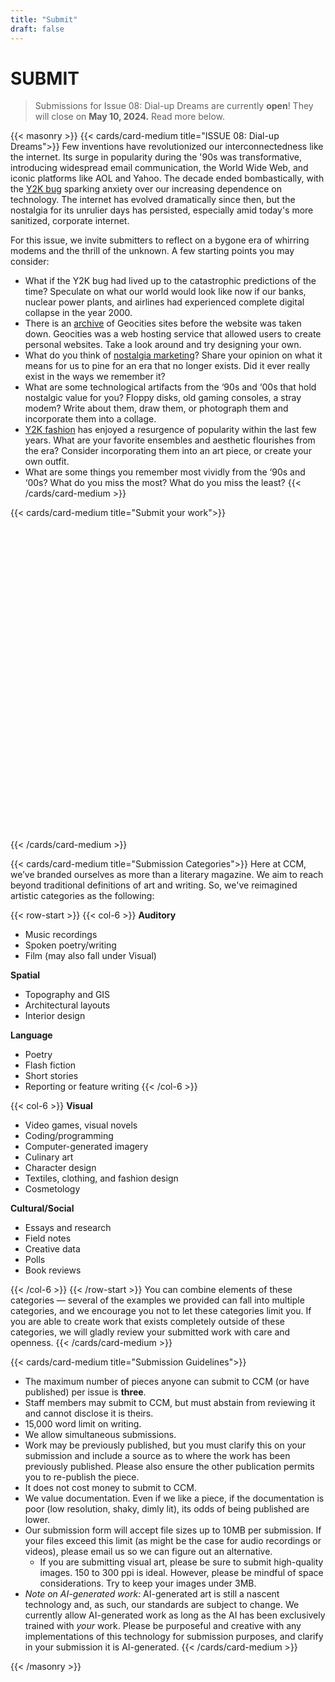 ```yaml
---
title: "Submit"
draft: false
---
```


# SUBMIT
> Submissions for Issue 08: Dial-up Dreams are currently **open**! They will close on **May 10, 2024.** Read more below.

{{< masonry >}}
{{< cards/card-medium title="ISSUE 08: Dial-up Dreams">}}
Few inventions have revolutionized our interconnectedness like the internet. Its surge in popularity during the '90s was transformative, introducing widespread email communication, the World Wide Web, and iconic platforms like AOL and Yahoo. The decade ended bombastically, with the [Y2K bug](https://education.nationalgeographic.org/resource/Y2K-bug/) sparking anxiety over our increasing dependence on technology. The internet has evolved dramatically since then, but the nostalgia for its unrulier days has persisted, especially amid today's more sanitized, corporate internet.

For this issue, we invite submitters to reflect on a bygone era of whirring modems and the thrill of the unknown. A few starting points you may consider:

- What if the Y2K bug had lived up to the catastrophic predictions of the time? Speculate on what our world would look like now if our banks, nuclear power plants, and airlines had experienced complete digital collapse in the year 2000.
- There is an [archive](https://geocities.restorativland.org/) of Geocities sites before the website was taken down. Geocities was a web hosting service that allowed users to create personal websites. Take a look around and try designing your own.
- What do you think of [nostalgia marketing](https://www.forbes.com/sites/laurenfriedman/2016/08/02/why-nostalgia-marketing-works-so-well-with-millennials-and-how-your-brand-can-benefit/?sh=1c2070d13636)? Share your opinion on what it means for us to pine for an era that no longer exists. Did it ever really exist in the ways we remember it? 
- What are some technological artifacts from the ‘90s and ‘00s that hold nostalgic value for you? Floppy disks, old gaming consoles, a stray modem? Write about them, draw them, or photograph them and incorporate them into a collage.
- [Y2K fashion](https://www.vogue.com/article/y2k-fashion) has enjoyed a resurgence of popularity within the last few years. What are your favorite ensembles and aesthetic flourishes from the era? Consider incorporating them into an art piece, or create your own outfit.
- What are some things you remember most vividly from the ‘90s and ‘00s? What do you miss the most? What do you miss the least?
{{< /cards/card-medium >}}

{{< cards/card-medium title="Submit your work">}}
<iframe data-tally-src="https://tally.so/embed/wa4beq?alignLeft=1&hideTitle=0" loading="lazy" width="100%" height="500" frameborder="0" marginheight="0" marginwidth="0" title=" CCM Issue 08 Submission Form"></iframe>
<script>var d=document,w="https://tally.so/widgets/embed.js",v=function(){"undefined"!=typeof Tally?Tally.loadEmbeds():d.querySelectorAll("iframe[data-tally-src]:not([src])").forEach((function(e){e.src=e.dataset.tallySrc}))};if("undefined"!=typeof Tally)v();else if(d.querySelector('script[src="'+w+'"]')==null){var s=d.createElement("script");s.src=w,s.onload=v,s.onerror=v,d.body.appendChild(s);}</script>
{{< /cards/card-medium >}}

{{< cards/card-medium title="Submission Categories">}}
Here at CCM, we’ve branded ourselves as more than a literary magazine. We aim to reach beyond traditional definitions of art and writing. So, we've reimagined artistic categories as the following:

{{< row-start >}}
{{< col-6 >}}
**Auditory**

*   Music recordings
*   Spoken poetry/writing
*   Film (may also fall under Visual)

**Spatial**

*   Topography and GIS
*   Architectural layouts
*   Interior design

**Language**

*   Poetry
*   Flash fiction
*   Short stories
*   Reporting or feature writing
{{< /col-6 >}}

{{< col-6 >}}
**Visual**

*   Video games, visual novels
*   Coding/programming
*   Computer-generated imagery
*   Culinary art
*   Character design
*   Textiles, clothing, and fashion design
*   Cosmetology

**Cultural/Social**

*   Essays and research
*   Field notes
*   Creative data
*   Polls
*   Book reviews

{{< /col-6 >}}
{{< /row-start >}}
You can combine elements of these categories — several of the examples we provided can fall into multiple categories, and we encourage you not to let these categories limit you. If you are able to create work that exists completely outside of these categories, we will gladly review your submitted work with care and openness.
{{< /cards/card-medium >}}

{{< cards/card-medium title="Submission Guidelines">}}
*   The maximum number of pieces anyone can submit to CCM (or have published) per issue is **three**.
*   Staff members may submit to CCM, but must abstain from reviewing it and cannot disclose it is theirs.
*   15,000 word limit on writing.
*   We allow simultaneous submissions.
*   Work may be previously published, but you must clarify this on your submission and include a source as to where the work has been previously published. Please also ensure the other publication permits you to re-publish the piece.
*   It does not cost money to submit to CCM.
*   We value documentation. Even if we like a piece, if the documentation is poor (low resolution, shaky, dimly lit), its odds of being published are lower.
*   Our submission form will accept file sizes up to 10MB per submission. If your files exceed this limit (as might be the case for audio recordings or videos), please email us so we can figure out an alternative.
    *   If you are submitting visual art, please be sure to submit high-quality images. 150 to 300 ppi is ideal. However, please be mindful of space considerations. Try to keep your images under 3MB.
*   _Note on AI-generated work:_ AI-generated art is still a nascent technology and, as such, our standards are subject to change. We currently allow AI-generated work as long as the AI has been exclusively trained with _your_ work. Please be purposeful and creative with any implementations of this technology for submission purposes, and clarify in your submission it is AI-generated.
{{< /cards/card-medium >}}

{{< /masonry >}}
